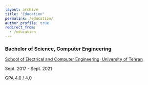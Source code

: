 ```yaml
---
layout: archive
title: "Education"
permalink: /education/
author_profile: true
redirect_from:
  - /education
---
```


### Bachelor of Science, Computer Engineering 

[School of Electrical and Computer Engineering, University of Tehran](https://ece.ut.ac.ir/en/ece)

Sept. 2017 - Sept. 2021

GPA 4.0 / 4.0